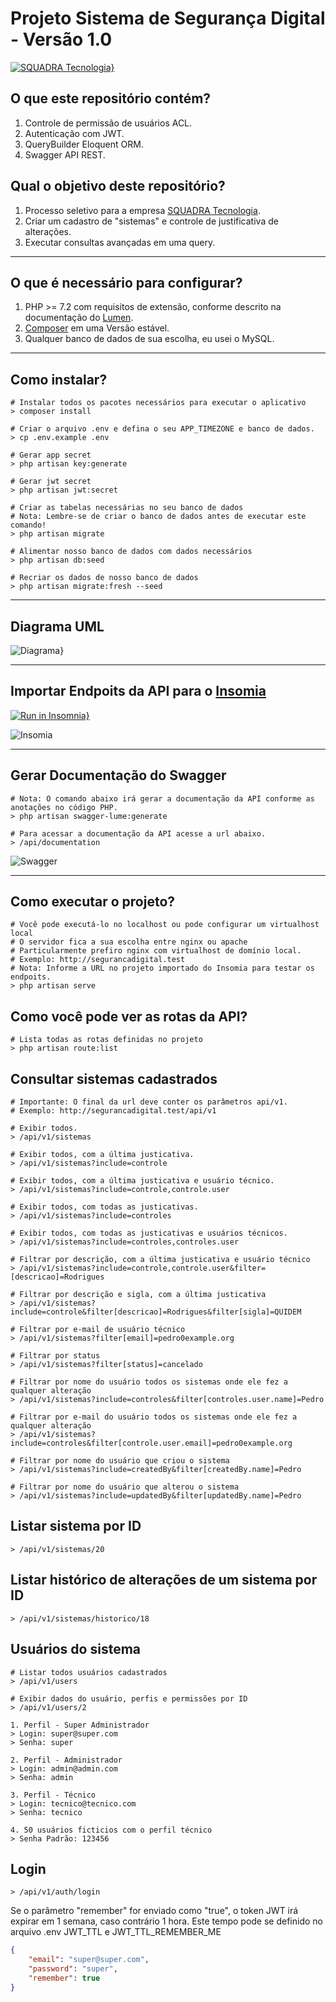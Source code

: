 # Projeto Sistema de Segurança Digital - Versão 1.0 

[![SQUADRA Tecnologia}](doc/img/logo.svg)](https://www.squadra.com.br) 

## O que este repositório contém?
1. Controle de permissão de usuários ACL.
2. Autenticação com JWT.
3. QueryBuilder Eloquent ORM.
4. Swagger API REST.

## Qual o objetivo deste repositório?
1. Processo seletivo para a empresa [SQUADRA Tecnologia](https://www.squadra.com.br).
2. Criar um cadastro de "sistemas" e controle de justificativa de alterações.
3. Executar consultas avançadas em uma query.

--- 
## O que é necessário para configurar?
1. PHP >= 7.2 com requisitos de extensão, conforme descrito na documentação do [Lumen](https://lumen.laravel.com/docs/6.x#server-requirements).
3. [Composer](https://getcomposer.org/) em uma Versão estável.
4. Qualquer banco de dados de sua escolha, eu usei o MySQL.

---
## Como instalar?
```shell script
# Instalar todos os pacotes necessários para executar o aplicativo
> composer install

# Criar o arquivo .env e defina o seu APP_TIMEZONE e banco de dados.
> cp .env.example .env

# Gerar app secret
> php artisan key:generate

# Gerar jwt secret
> php artisan jwt:secret

# Criar as tabelas necessárias no seu banco de dados
# Nota: Lembre-se de criar o banco de dados antes de executar este comando!
> php artisan migrate

# Alimentar nosso banco de dados com dados necessários
> php artisan db:seed

# Recriar os dados de nosso banco de dados
> php artisan migrate:fresh --seed
```

---
## Diagrama UML
![Diagrama}](doc/img/diagrama.png)

---
## Importar Endpoits da API para o [Insomia](https://insomnia.rest/download)
[![Run in Insomnia}](https://insomnia.rest/images/run.svg)](https://insomnia.rest/run/?label=Squadra%20API&uri=https%3A%2F%2Fraw.githubusercontent.com%2Fjotapepinheiro%2Fseguranca-digital%2Fmaster%2Fdoc%2Farquivos%2FInsomnia_export.json)

![Insomia](doc/img/insomia.png)

---
## Gerar Documentação do Swagger
```shell script
# Nota: O comando abaixo irá gerar a documentação da API conforme as anotações no código PHP. 
> php artisan swagger-lume:generate

# Para acessar a documentação da API acesse a url abaixo. 
> /api/documentation
```

![Swagger](doc/img/swagger.png)

---
## Como executar o projeto?
```shell script
# Você pode executá-lo no localhost ou pode configurar um virtualhost local
# O servidor fica a sua escolha entre nginx ou apache
# Particularmente prefiro nginx com virtualhost de domínio local. 
# Exemplo: http://segurancadigital.test
# Nota: Informe a URL no projeto importado do Insomia para testar os endpoits. 
> php artisan serve
```

## Como você pode ver as rotas da API?
```shell script
# Lista todas as rotas definidas no projeto 
> php artisan route:list
```

## Consultar sistemas cadastrados
```
# Importante: O final da url deve conter os parâmetros api/v1. 
# Exemplo: http://segurancadigital.test/api/v1

# Exibir todos.
> /api/v1/sistemas

# Exibir todos, com a última justicativa.
> /api/v1/sistemas?include=controle

# Exibir todos, com a última justicativa e usuário técnico.
> /api/v1/sistemas?include=controle,controle.user

# Exibir todos, com todas as justicativas.
> /api/v1/sistemas?include=controles

# Exibir todos, com todas as justicativas e usuários técnicos.
> /api/v1/sistemas?include=controles,controles.user

# Filtrar por descrição, com a última justicativa e usuário técnico
> /api/v1/sistemas?include=controle,controle.user&filter=[descricao]=Rodrigues

# Filtrar por descrição e sigla, com a última justicativa
> /api/v1/sistemas?include=controle&filter[descricao]=Rodrigues&filter[sigla]=QUIDEM

# Filtrar por e-mail de usuário técnico
> /api/v1/sistemas?filter[email]=pedro0example.org

# Filtrar por status
> /api/v1/sistemas?filter[status]=cancelado

# Filtrar por nome do usuário todos os sistemas onde ele fez a qualquer alteração
> /api/v1/sistemas?include=controles&filter[controles.user.name]=Pedro

# Filtrar por e-mail do usuário todos os sistemas onde ele fez a qualquer alteração
> /api/v1/sistemas?include=controles&filter[controle.user.email]=pedro0example.org

# Filtrar por nome do usuário que criou o sistema
> /api/v1/sistemas?include=createdBy&filter[createdBy.name]=Pedro

# Filtrar por nome do usuário que alterou o sistema
> /api/v1/sistemas?include=updatedBy&filter[updatedBy.name]=Pedro
```

## Listar sistema por ID
```
> /api/v1/sistemas/20
```

## Listar histórico de alterações de um sistema por ID
```
> /api/v1/sistemas/historico/18
```

## Usuários do sistema
```
# Listar todos usuários cadastrados
> /api/v1/users

# Exibir dados do usuário, perfis e permissões por ID
> /api/v1/users/2

1. Perfil - Super Administrador
> Login: super@super.com 
> Senha: super

2. Perfil - Administrador
> Login: admin@admin.com
> Senha: admin

3. Perfil - Técnico
> Login: tecnico@tecnico.com
> Senha: tecnico

4. 50 usuários ficticios com o perfil técnico 
> Senha Padrão: 123456

```

## Login
```
> /api/v1/auth/login
```
Se o parâmetro "remember" for enviado como "true", o token JWT irá expirar em 1 semana, caso contrário 1 hora.
Este tempo pode se definido no arquivo .env
JWT_TTL e JWT_TTL_REMEMBER_ME
```json
{
	"email": "super@super.com",
	"password": "super",
	"remember": true
}

```

